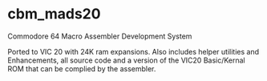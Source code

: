 # cbm_mads20
Commodore 64 Macro Assembler Development System

Ported to VIC 20 with 24K ram expansions. Also includes
helper utilities and Enhancements, all source code and
a version of the VIC20 Basic/Kernal ROM that can be complied
by the assembler.



